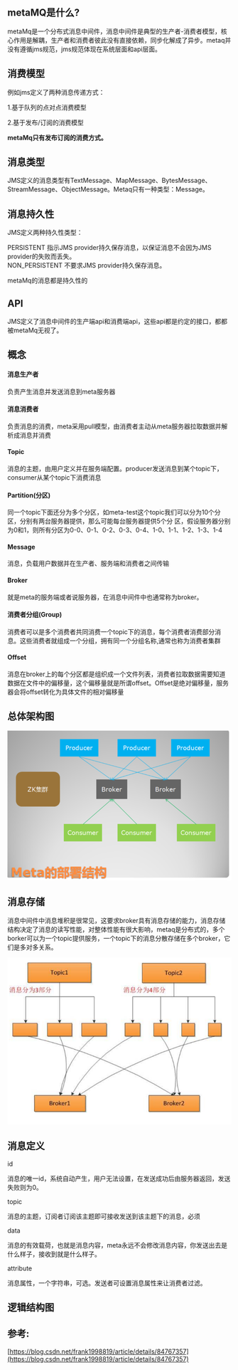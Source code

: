 ## metaMQ是什么?

metaMq是一个分布式消息中间件，消息中间件是典型的生产者-消费者模型，核心作用是解耦，生产者和消费者彼此没有直接依赖，同步化解成了异步。metaq并没有遵循jms规范，jms规范体现在系统层面和api层面。

## 消费模型

例如jms定义了两种消息传递方式：

1.基于队列的点对点消费模型

2.基于发布/订阅的消费模型

**metaMq只有发布订阅的消费方式。**

## 消息类型

JMS定义的消息类型有TextMessage、MapMessage、BytesMessage、StreamMessage、ObjectMessage。Metaq只有一种类型：Message。

## 消息持久性

JMS定义两种持久性类型：

PERSISTENT 指示JMS provider持久保存消息，以保证消息不会因为JMS provider的失败而丢失。  
NON\_PERSISTENT 不要求JMS provider持久保存消息。

metaMq的消息都是持久性的

## API

JMS定义了消息中间件的生产端api和消费端api，这些api都是约定的接口，都都被metaMq无视了。

## 概念

#### 消息生产者

负责产生消息并发送消息到meta服务器

#### 消息消费者

负责消息的消费，meta采用pull模型，由消费者主动从meta服务器拉取数据并解析成消息并消费

#### Topic

消息的主题，由用户定义并在服务端配置。producer发送消息到某个topic下，consumer从某个topic下消费消息

#### Partition\(分区\)

同一个topic下面还分为多个分区，如meta-test这个topic我们可以分为10个分区，分别有两台服务器提供，那么可能每台服务器提供5个分 区，假设服务器分别为0和1，则所有分区为0-0、0-1、0-2、0-3、0-4、1-0、1-1、1-2、1-3、1-4

#### Message

消息，负载用户数据并在生产者、服务端和消费者之间传输

#### Broker

就是meta的服务端或者说服务器，在消息中间件中也通常称为broker。

#### 消费者分组\(Group\)

消费者可以是多个消费者共同消费一个topic下的消息，每个消费者消费部分消息。这些消费者就组成一个分组，拥有同一个分组名称,通常也称为消费者集群

#### Offset

消息在broker上的每个分区都是组织成一个文件列表，消费者拉取数据需要知道数据在文件中的偏移量，这个偏移量就是所谓offset。Offset是绝对偏移量，服务器会将offset转化为具体文件的相对偏移量

## 总体架构图

![](/assets/微信截图_20190727095239.png)

## **消息存储**

消息中间件中消息堆积是很常见，这要求broker具有消息存储的能力，消息存储结构决定了消息的读写性能，对整体性能有很大影响，metaq是分布式的，多个borker可以为一个topic提供服务，一个topic下的消息分散存储在多个broker，它们是多对多关系。

![](/assets/微信截图_20190727095341.png)

## 消息定义

id 

消息的唯一id，系统自动产生，用户无法设置，在发送成功后由服务器返回，发送失败则为0。

topic

消息的主题，订阅者订阅该主题即可接收发送到该主题下的消息，必须

data

消息的有效载荷，也就是消息内容，meta永远不会修改消息内容，你发送出去是什么样子，接收到就是什么样子。

attribute

消息属性，一个字符串，可选。发送者可设置消息属性来让消费者过滤。

## 逻辑结构图



## 参考:

[https://blog.csdn.net/frank1998819/article/details/84767357](https://blog.csdn.net/frank1998819/article/details/84767357)

